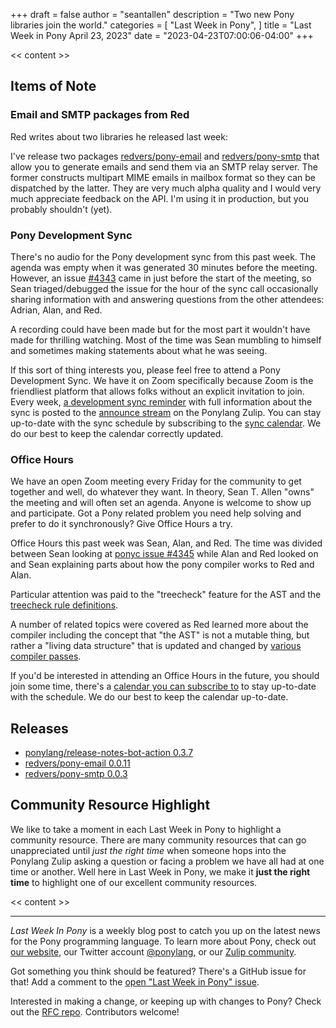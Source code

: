 +++
draft = false
author = "seantallen"
description = "Two new Pony libraries join the world."
categories = [
    "Last Week in Pony",
]
title = "Last Week in Pony April 23, 2023"
date = "2023-04-23T07:00:06-04:00"
+++

<< content >>

<!-- more -->

## Items of Note

### Email and SMTP packages from Red

Red writes about two libraries he released last week:

I've release two packages [redvers/pony-email](https://github.com/redvers/pony-email) and [redvers/pony-smtp](https://github.com/redvers/pony-smtp) that allow you to generate emails and send them via an SMTP relay server. The former constructs multipart MIME emails in mailbox format so they can be dispatched by the latter. They are very much alpha quality and I would very much appreciate feedback on the API. I'm using it in production, but you probably shouldn't (yet).

### Pony Development Sync

There's no audio for the Pony development sync from this past week. The agenda was empty when it was generated 30 minutes before the meeting. However, an issue [#4343](https://github.com/ponylang/ponyc/issues/4343) came in just before the start of the meeting, so Sean triaged/debugged the issue for the hour of the sync call occasionally sharing information with and answering questions from the other attendees: Adrian, Alan, and Red.

A recording could have been made but for the most part it wouldn't have made for thrilling watching. Most of the time was Sean mumbling to himself and sometimes making statements about what he was seeing.

If this sort of thing interests you, please feel free to attend a Pony Development Sync. We have it on Zoom specifically because Zoom is the friendliest platform that allows folks without an explicit invitation to join. Every week, [a development sync reminder](https://ponylang.zulipchat.com/#narrow/stream/189932-announce/topic/Sync.20Reminder) with full information about the sync is posted to the [announce stream](https://ponylang.zulipchat.com/#narrow/stream/189932-announce) on the Ponylang Zulip. You can stay up-to-date with the sync schedule by subscribing to the [sync calendar](https://calendar.google.com/calendar/ical/59jcru6f50mrpqbm7em4iclnkk%40group.calendar.google.com/public/basic.ics). We do our best to keep the calendar correctly updated.

### Office Hours

We have an open Zoom meeting every Friday for the community to get together and well, do whatever they want. In theory, Sean T. Allen "owns" the meeting and will often set an agenda. Anyone is welcome to show up and participate. Got a Pony related problem you need help solving and prefer to do it synchronously? Give Office Hours a try.

Office Hours this past week was Sean, Alan, and Red. The time was divided between Sean looking at [ponyc issue #4345](https://github.com/ponylang/ponyc/issues/4345) while Alan and Red looked on and Sean explaining parts about how the pony compiler works to Red and Alan.

Particular attention was paid to the "treecheck" feature for the AST and the [treecheck rule definitions](https://github.com/ponylang/ponyc/blob/main/src/libponyc/ast/treecheckdef.h).

A number of related topics were covered as Red learned more about the compiler including the concept that "the AST" is not a mutable thing, but rather a "living data structure" that is updated and changed by [various compiler passes](https://github.com/ponylang/ponyc/blob/main/src/libponyc/pass/pass.h).

If you'd be interested in attending an Office Hours in the future, you should join some time, there's a [calendar you can subscribe to](https://calendar.google.com/calendar/ical/4465e68ae24131ae00461a40893f2637a2c9ac510e311a44ff78680e2f183ce3%40group.calendar.google.com/public/basic.ics) to stay up-to-date with the schedule. We do our best to keep the calendar up-to-date.

## Releases

- [ponylang/release-notes-bot-action 0.3.7](https://github.com/ponylang/release-notes-bot-action/releases/tag/0.3.7)
- [redvers/pony-email 0.0.11](https://github.com/redvers/pony-email/releases/tag/0.0.11)
- [redvers/pony-smtp 0.0.3](https://github.com/redvers/pony-smtp/releases/tag/0.0.3)

## Community Resource Highlight

We like to take a moment in each Last Week in Pony to highlight a community resource. There are many community resources that can go unappreciated until _just the right time_ when someone hops into the Ponylang Zulip asking a question or facing a problem we have all had at one time or another. Well here in Last Week in Pony, we make it **just the right time** to highlight one of our excellent community resources.

<< content >>

---

_Last Week In Pony_ is a weekly blog post to catch you up on the latest news for the Pony programming language. To learn more about Pony, check out [our website](https://ponylang.io), our Twitter account [@ponylang](https://twitter.com/ponylang), or our [Zulip community](https://ponylang.zulipchat.com).

Got something you think should be featured? There's a GitHub issue for that! Add a comment to the [open "Last Week in Pony" issue](https://github.com/ponylang/ponylang.github.io/issues?q=is%3Aissue+is%3Aopen+label%3Alast-week-in-pony).

Interested in making a change, or keeping up with changes to Pony? Check out the [RFC repo](https://github.com/ponylang/rfcs). Contributors welcome!
